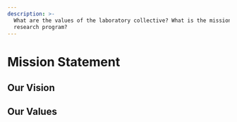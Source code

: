 ```yaml
---
description: >-
  What are the values of the laboratory collective? What is the mission of the
  research program?
---
```


# Mission Statement

## Our Vision

## Our Values
